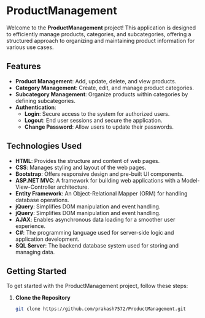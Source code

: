 # ProductManagement

Welcome to the **ProductManagement** project! This application is designed to efficiently manage products, categories, and subcategories, offering a structured approach to organizing and maintaining product information for various use cases.

## Features

- **Product Management**: Add, update, delete, and view products.
- **Category Management**: Create, edit, and manage product categories.
- **Subcategory Management**: Organize products within categories by defining subcategories.
- **Authentication**: 
  - **Login**: Secure access to the system for authorized users.
  - **Logout**: End user sessions and secure the application.
  - **Change Password**: Allow users to update their passwords.

## Technologies Used

- **HTML**: Provides the structure and content of web pages.
- **CSS**: Manages styling and layout of the web pages.
- **Bootstrap**: Offers responsive design and pre-built UI components.
- **ASP.NET MVC**: A framework for building web applications with a Model-View-Controller architecture.
- **Entity Framework**: An Object-Relational Mapper (ORM) for handling database operations.
- **jQuery**: Simplifies DOM manipulation and event handling.
- **jQuery**: Simplifies DOM manipulation and event handling.
- **AJAX**: Enables asynchronous data loading for a smoother user experience.
- **C#**: The programming language used for server-side logic and application development.
- **SQL Server**: The backend database system used for storing and managing data.

## Getting Started

To get started with the ProductManagement project, follow these steps:

1. **Clone the Repository**
   ```bash
   git clone https://github.com/prakash7572/ProductManagement.git
